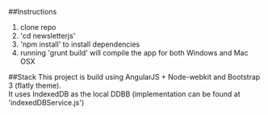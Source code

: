 ##Instructions
1. clone repo
2. 'cd newsletterjs'
3. 'npm install' to install dependencies
4. running 'grunt build' will compile the app for both Windows and Mac OSX


##Stack
This project is build using AngularJS + Node-webkit and Bootstrap 3 (flatly theme).     
It uses IndexedDB as the local DDBB (implementation can be found at 'indexedDBService.js')
